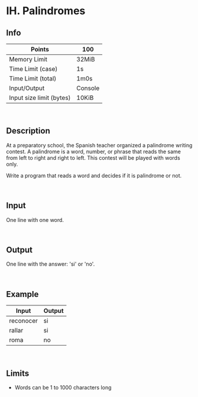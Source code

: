 # IH. Palindromes
## Info
| Points                   | 100     |
|--------------------------|---------|
| Memory Limit             | 32MiB   |
| Time Limit (case)        | 1s      |
| Time Limit (total)       | 1m0s    |
| Input/Output             | Console |
| Input size limit (bytes) | 10KiB   |
<br>

## Description
At a preparatory school, the Spanish teacher organized a palindrome writing contest. A palindrome is a word, number, or phrase that reads the same from left to right and right to left. This contest will be played with words only.

Write a program that reads a word and decides if it is palindrome or not.

<br>

## Input
One line with one word.

<br>

## Output
One line with the answer: 'si' or 'no'.

<br>

## Example

| Input     | Output |
|-----------|--------|
| reconocer | si     |
| rallar    | si     |
| roma      | no     |
<br>

## Limits
* Words can be 1 to 1000 characters long
